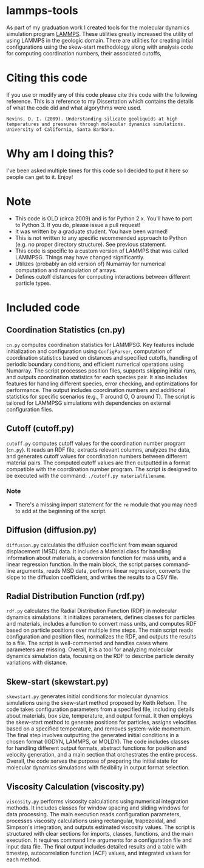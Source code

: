 # lammps-tools
As part of my graduation work I created tools for the molecular dynamics simulation program [LAMMPS](https://www.lammps.org/). These utilities greatly increased the utility of using LAMMPS in the geologic domain. There are utilities for creating intial configurations using the skew-start methodology along with analysis code for computing coordination numbers, their associated cutoffs, 

# Citing this code
If you use or modify any of this code please cite this code with the following reference. This is a reference to my Dissertation which contains the details of what the code did and what algorythms were used.

```
Nevins, D. I. (2009). Understanding silicate geoliquids at high temperatures and pressures through molecular dynamics simulations. University of California, Santa Barbara.
```

# Why am I doing this?
I've been asked multiple times for this code so I decided to put it here so people can get to it. Enjoy!

# Note
- This code is OLD (circa 2009) and is for Python 2.x. You'll have to port to Python 3. If you do, please issue a pull request!
- It was written by a graduate student. You have been warned!
- This is not written to any specific recommended approach to Python (e.g. no proper directory structure). See previous statement.
- This code is specific to a custom version of LAMMPS that was called LAMMPSG. Things may have changed significantly.
- Utilizes (probably an old version of) Numarray for numerical computation and manipulation of arrays.
- Defines cutoff distances for computing interactions between different particle types.

# Included code

## Coordination Statistics (cn.py)

`cn.py` computes coordination statistics for LAMMPSG. Key features include initialization and configuration using `ConfigParser`, computation of coordination statistics based on distances and specified cutoffs, handling of periodic boundary conditions, and efficient numerical operations using Numarray. The script processes position files, supports skipping initial runs, and outputs coordination statistics for each species pair. It also includes features for handling different species, error checking, and optimizations for performance. The output includes coordination numbers and additional statistics for specific scenarios (e.g., T around O, O around T). The script is tailored for LAMMPSG simulations with dependencies on external configuration files.

## Cutoff (cutoff.py)

`cutoff.py` computes cutoff values for the coordination number program (`cn.py`). It reads an RDF file, extracts relevant columns, analyzes the data, and generates cutoff values for coordination numbers between different material pairs. The computed cutoff values are then outputted in a format compatible with the coordination number program. The script is designed to be executed with the command: `./cutoff.py materialfilename`. 

### Note
- There's a missing import statement for the `re` module that you may need to add at the beginning of the script.

## Diffusion (diffusion.py)

`diffusion.py` calculates the diffusion coefficient from mean squared displacement (MSD) data. It includes a Material class for handling information about materials, a conversion function for mass units, and a linear regression function. In the main block, the script parses command-line arguments, reads MSD data, performs linear regression, converts the slope to the diffusion coefficient, and writes the results to a CSV file.

## Radial Distribution Function (rdf.py)

`rdf.py` calculates the Radial Distribution Function (RDF) in molecular dynamics simulations. It initializes parameters, defines classes for particles and materials, includes a function to convert mass units, and computes RDF based on particle positions over multiple time steps. The main script reads configuration and position files, normalizes the RDF, and outputs the results to a file. The script is well-commented and handles cases where parameters are missing. Overall, it is a tool for analyzing molecular dynamics simulation data, focusing on the RDF to describe particle density variations with distance.

## Skew-start (skewstart.py)

`skewstart.py` generates initial conditions for molecular dynamics simulations using the skew-start method proposed by Keith Refson. The code takes configuration parameters from a specified file, including details about materials, box size, temperature, and output format. It then employs the skew-start method to generate positions for particles, assigns velocities based on a specified temperature, and removes system-wide momentum. The final step involves outputting the generated initial conditions in a chosen format (IODYN, LAMMPS, or MOLDY). The code includes classes for handling different output formats, abstract functions for position and velocity generation, and a main section that orchestrates the entire process. Overall, the code serves the purpose of preparing the initial state for molecular dynamics simulations with flexibility in output format selection.

## Viscosity Calculation (viscosity.py)

`viscosity.py` performs viscosity calculations using numerical integration methods. It includes classes for window spacing and sliding windows for data processing. The main execution reads configuration parameters, processes viscosity calculations using rectangular, trapezoidal, and Simpson's integration, and outputs estimated viscosity values. The script is structured with clear sections for imports, classes, functions, and the main execution. It requires command line arguments for a configuration file and input data file. The final output includes detailed results and a table with timestep, autocorrelation function (ACF) values, and integrated values for each method.

















